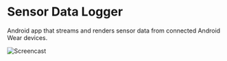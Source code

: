 # Sensor Data Logger
Android app that streams and renders sensor data from connected Android Wear devices.

![Screencast](https://raw.githubusercontent.com/Steppschuh/Sensor-Data-Logger/master/Media/Screencasts/sensor_data_bw_long_500.gif)
